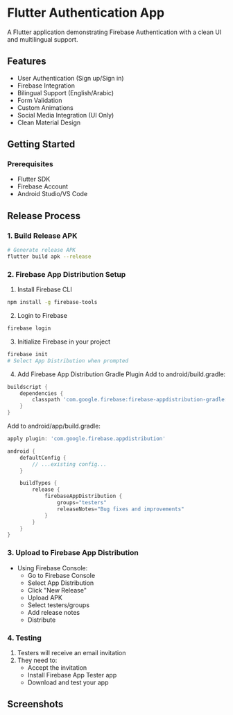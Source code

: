 # Flutter Authentication App

A Flutter application demonstrating Firebase Authentication with a clean UI and multilingual support.

## Features

- User Authentication (Sign up/Sign in)
- Firebase Integration
- Bilingual Support (English/Arabic)
- Form Validation
- Custom Animations
- Social Media Integration (UI Only)
- Clean Material Design

## Getting Started

### Prerequisites
- Flutter SDK
- Firebase Account
- Android Studio/VS Code

## Release Process

### 1. Build Release APK

```bash
# Generate release APK
flutter build apk --release

```

### 2. Firebase App Distribution Setup

1. Install Firebase CLI
```bash
npm install -g firebase-tools
```

2. Login to Firebase
```bash
firebase login
```

3. Initialize Firebase in your project
```bash
firebase init
# Select App Distribution when prompted
```

4. Add Firebase App Distribution Gradle Plugin
Add to android/build.gradle:
```gradle
buildscript {
    dependencies {
        classpath 'com.google.firebase:firebase-appdistribution-gradle:4.0.0'
    }
}
```

Add to android/app/build.gradle:
```gradle
apply plugin: 'com.google.firebase.appdistribution'

android {
    defaultConfig {
        // ...existing config...
    }

    buildTypes {
        release {
            firebaseAppDistribution {
                groups="testers"
                releaseNotes="Bug fixes and improvements"
            }
        }
    }
}
```

### 3. Upload to Firebase App Distribution

- Using Firebase Console:
   - Go to Firebase Console
   - Select App Distribution
   - Click "New Release"
   - Upload APK
   - Select testers/groups
   - Add release notes
   - Distribute

### 4. Testing

1. Testers will receive an email invitation
2. They need to:
   - Accept the invitation
   - Install Firebase App Tester app
   - Download and test your app


## Screenshots


